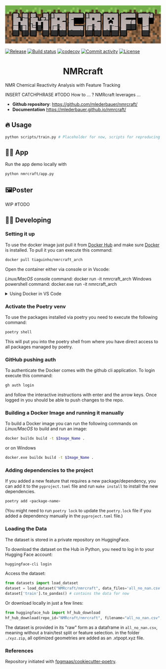 ![nmrcraft_logo](assets/NMRCRAFT-logo.png)

[![Release](https://img.shields.io/github/v/release/mlederbauer/nmrcraft)](https://img.shields.io/github/v/release/mlederbauer/nmrcraft)
[![Build status](https://img.shields.io/github/actions/workflow/status/mlederbauer/nmrcraft/main.yml?branch=main)](https://github.com/mlederbauer/nmrcraft/actions/workflows/main.yml?query=branch%3Amain)
[![codecov](https://codecov.io/gh/mlederbauer/nmrcraft/branch/main/graph/badge.svg)](https://codecov.io/gh/mlederbauer/nmrcraft)
[![Commit activity](https://img.shields.io/github/commit-activity/m/mlederbauer/nmrcraft)](https://img.shields.io/github/commit-activity/m/mlederbauer/nmrcraft)
[![License](https://img.shields.io/github/license/mlederbauer/nmrcraft)](https://img.shields.io/github/license/mlederbauer/nmrcraft)

<h1 align="center">
  NMRcraft
</h1>

NMR Chemical Reactivity Analysis with Feature Tracking

INSERT CATCHPHRASE #TODO
How to ... ?
NMRcraft leverages ...

- **Github repository**: <https://github.com/mlederbauer/nmrcraft/>
- **Documentation** <https://mlederbauer.github.io/nmrcraft/>

## 🔥 Usage

```bash
python scripts/train.py # Placeholder for now, scripts for reproducing results
```

## 👩‍💻 App

Run the app demo locally with

```bash
python nmrcraft/app.py
```

## 🖼️Poster

WIP #TODO

## 🧑‍💻 Developing

### Setting it up

To use the docker image just pull it from [Docker Hub](https://hub.docker.com/r/tiaguinho/nmrcraft_arch) and make sure [Docker](https://www.docker.com/products/docker-desktop/) is installed. To pull it you can execute this command:

```bash
docker pull tiaguinho/nmrcraft_arch
```

Open the container either via console or in Vscode:

_Linux/MacOS_ console command:
docker run -it nmrcraft_arch
Windows powershell command:
docker.exe run -it nmrcraft_arch

<details>
<summary>Using Docker in VS Code</summary>
<ol>
<li> Open VS Code and install the extensions for Docker and Dev Containers.</li>
<li> Go to the newly added Docker Tab. Here you should now see three sections: Containers, Images and Registries. And under Images the tiaguinho/nmrcraft_arch image should be visible.</li>
<li> In order for the container not to be deleted every time you stop it we have to remove the --rm commad. For this go to the settings and type docker run. Select 'Edit the settings.jason' for the 'Run Interactive' command and remove the --rm to get: "docker.commands.runInteractive": "${containerCommand} run -it ${exposedPorts} ${tag}", "docker.commands.run": "${containerCommand} run -d ${exposedPorts} ${tag}". Save the file.</li>
<li> In the Docker Tab on the right, right click on the image and select run interactive. Now a conainer should appear in the Container section. Right click on it and select stop to start it back up.</li>
<li> Right click again on the container and select start to start it back up.</li>
<li> Right click again on the container and select attach Visual Studio Code. A new VS Code window should apear, this window is now fully in the container.</li>
<li> Have fun developing.</li>
</ol>
</details>

### Activate the Poetry venv

To use the packages installed via poetry you need to execute the following command:

```bash
poetry shell
```

This will put you into the poetry shell from where you have direct access to all packages managed by poetry.

### GitHub pushing auth

To authenticate the Docker comes with the github cli application. To login execute this command:

```bash
gh auth login
```

and follow the interactive instructions with enter and the arrow keys. Once logged in you should be able to push changes to the repo.

### Building a Docker Image and running it manually

To build a Docker image you can run the following commands on _Linux/MacOS_ to build and run an image:

```bash
docker buildx build -t $Image_Name .
```

or on Windows

```bash
docker.exe buildx build -t $Image_Name .
```

### Adding dependencies to the project

If you added a new feature that requires a new package/dependency, you can add it to the `pyproject.toml` file and run `make install` to install the new dependencies.

```bash
poetry add <package-name>
```

(You might need to run `poetry lock` to update the `poetry.lock` file if you added a dependency manually in the `pyproject.toml` file.)

### Loading the Data

The dataset is stored in a private repository on HuggingFace.

To download the dataset on the Hub in Python, you need to log in to your Hugging Face account:

```bash
huggingface-cli login
```

Access the dataset:

```python
from datasets import load_dataset
dataset = load_dataset("NMRcraft/nmrcraft", data_files='all_no_nan.csv')
dataset['train'].to_pandas() # contains the data for now
```

Or download locally in just a few lines:

```python
from huggingface_hub import hf_hub_download
hf_hub_download(repo_id="NMRcraft/nmrcraft", filename="all_no_nan.csv", repo_type="dataset", local_dir="./data/")

```

The dataset is provided in its "raw" form as a dataframe in `all_no_nan.csv`, meaning without a train/test split or feature selection.
in the folder `./xyz.zip`, all optimized geometries are added as an .xtpopt.xyz file.

### References

Repository initiated with [fpgmaas/cookiecutter-poetry](https://github.com/fpgmaas/cookiecutter-poetry).
